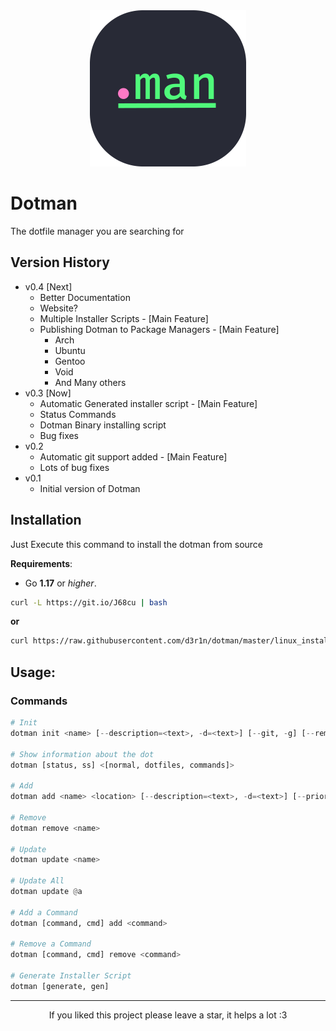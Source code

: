 <div align="center">

<img src="./assets/dotman_logo.png" height="250" width="250" alt="dotman's logo">

</div>

# Dotman
The dotfile manager you are searching for

## Version History
- v0.4 [Next]
	* Better Documentation
	* Website?
	* Multiple Installer Scripts - [Main Feature]
	* Publishing Dotman to Package Managers - [Main Feature]
		* Arch 
		* Ubuntu
		* Gentoo
		* Void
		* And Many others
- v0.3 [Now]
	* Automatic Generated installer script - [Main Feature]
	* Status Commands
	* Dotman Binary installing script
	* Bug fixes
- v0.2
	* Automatic git support added - [Main Feature]
	* Lots of bug fixes
- v0.1
	* Initial version of Dotman

## Installation

Just Execute this command to install the dotman from source

**Requirements**:
- Go **1.17** or *higher*.

```bash
curl -L https://git.io/J68cu | bash
```
**or**

```bash
curl https://raw.githubusercontent.com/d3r1n/dotman/master/linux_installer.sh | bash
```

## Usage:

### Commands

```python
# Init
dotman init <name> [--description=<text>, -d=<text>] [--git, -g] [--remote_url=<git url> --branch_name=<text>] [--install_path=<location>, -i=<location>]

# Show information about the dot
dotman [status, ss] <[normal, dotfiles, commands]>

# Add
dotman add <name> <location> [--description=<text>, -d=<text>] [--priority=<int>, -p=<int>]

# Remove
dotman remove <name>

# Update
dotman update <name>

# Update All
dotman update @a

# Add a Command
dotman [command, cmd] add <command>

# Remove a Command
dotman [command, cmd] remove <command>

# Generate Installer Script
dotman [generate, gen]
```
---

<div align="center">

If you liked this project please leave a star, it helps a lot :3

</div>